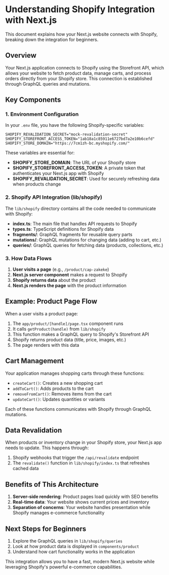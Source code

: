 # Understanding Shopify Integration with Next.js

This document explains how your Next.js website connects with Shopify, breaking down the integration for beginners.

## Overview

Your Next.js application connects to Shopify using the Storefront API, which allows your website to fetch product data, manage carts, and process orders directly from your Shopify store. This connection is established through GraphQL queries and mutations.

## Key Components

### 1. Environment Configuration

In your `.env` file, you have the following Shopify-specific variables:

```
SHOPIFY_REVALIDATION_SECRET="mock-revalidation-secret"
SHOPIFY_STOREFRONT_ACCESS_TOKEN="1ab18a1c85911e6727bd7a2e10b6cefd"
SHOPIFY_STORE_DOMAIN="https://7cm1zh-bc.myshopify.com/"
```

These variables are essential for:

- **SHOPIFY_STORE_DOMAIN**: The URL of your Shopify store
- **SHOPIFY_STOREFRONT_ACCESS_TOKEN**: A private token that authenticates your Next.js app with Shopify
- **SHOPIFY_REVALIDATION_SECRET**: Used for securely refreshing data when products change

### 2. Shopify API Integration (lib/shopify)

The `lib/shopify` directory contains all the code needed to communicate with Shopify:

- **index.ts**: The main file that handles API requests to Shopify
- **types.ts**: TypeScript definitions for Shopify data
- **fragments/**: GraphQL fragments for reusable query parts
- **mutations/**: GraphQL mutations for changing data (adding to cart, etc.)
- **queries/**: GraphQL queries for fetching data (products, collections, etc.)

### 3. How Data Flows

1. **User visits a page** (e.g., `/product/cap-zakeke`)
2. **Next.js server component** makes a request to Shopify
3. **Shopify returns data** about the product
4. **Next.js renders the page** with the product information

## Example: Product Page Flow

When a user visits a product page:

1. The `app/product/[handle]/page.tsx` component runs
2. It calls `getProduct(handle)` from `lib/shopify`
3. This function makes a GraphQL query to Shopify's Storefront API
4. Shopify returns product data (title, price, images, etc.)
5. The page renders with this data

## Cart Management

Your application manages shopping carts through these functions:

- `createCart()`: Creates a new shopping cart
- `addToCart()`: Adds products to the cart
- `removeFromCart()`: Removes items from the cart
- `updateCart()`: Updates quantities or variants

Each of these functions communicates with Shopify through GraphQL mutations.

## Data Revalidation

When products or inventory change in your Shopify store, your Next.js app needs to update. This happens through:

1. Shopify webhooks that trigger the `/api/revalidate` endpoint
2. The `revalidate()` function in `lib/shopify/index.ts` that refreshes cached data

## Benefits of This Architecture

1. **Server-side rendering**: Product pages load quickly with SEO benefits
2. **Real-time data**: Your website shows current prices and inventory
3. **Separation of concerns**: Your website handles presentation while Shopify manages e-commerce functionality

## Next Steps for Beginners

1. Explore the GraphQL queries in `lib/shopify/queries`
2. Look at how product data is displayed in `components/product`
3. Understand how cart functionality works in the application

This integration allows you to have a fast, modern Next.js website while leveraging Shopify's powerful e-commerce capabilities.
